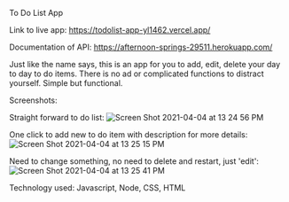 To Do List App

Link to live app: https://todolist-app-yl1462.vercel.app/

Documentation of API: https://afternoon-springs-29511.herokuapp.com/

Just like the name says, this is an app for you to add, edit, delete your day to day to do items. There is no ad or complicated functions to distract yourself. Simple but functional.

Screenshots:

Straight forward to do list:
![Screen Shot 2021-04-04 at 13 24 56 PM](https://user-images.githubusercontent.com/68250067/113518108-d72af500-9549-11eb-90b8-a675eb0b4d1f.png)

One click to add new to do item with description for more details:
![Screen Shot 2021-04-04 at 13 25 15 PM](https://user-images.githubusercontent.com/68250067/113518113-e01bc680-9549-11eb-9a66-19004a14abda.png)

Need to change something, no need to delete and restart, just 'edit':
![Screen Shot 2021-04-04 at 13 25 41 PM](https://user-images.githubusercontent.com/68250067/113518115-e316b700-9549-11eb-9f75-fc7917a6bf04.png)

Technology used:
  Javascript,
  Node,
  CSS,
  HTML
